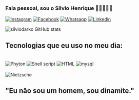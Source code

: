 ### Fala pessoal, sou o Sílvio Henrique 👨‍💻🔥🏴‍☠️


[![Instagram](https://img.shields.io/badge/Instagram-E4405F?style=for-the-badge&logo=instagram&logoColor=white)](https://www.instagram.com/silvenrique_/)
[![Facebook](https://img.shields.io/badge/Facebook-1877F2?style=for-the-badge&logo=facebook&logoColor=white)](https://www.facebook.com/)
[![Whatsapp](https://img.shields.io/badge/WhatsApp-25D366?style=for-the-badge&logo=whatsapp&logoColor=white)](https://api.whatsapp.com/send?phone=5522996020729)
[![Linkedin](https://img.shields.io/badge/LinkedIn-0077B5?style=for-the-badge&logo=linkedin&logoColor=white)](https://www.linkedin.com/in/s%C3%ADlvio-henrique-faria-b23a1b165/)

![silviodarko  GitHub stats](https://github-readme-stats.vercel.app/api?username=silviodarko&show_icons=true&theme=tokyonight)

## Tecnologias que eu uso no meu dia:

<div style="display: inline_block"><br/>
   <img align="center" alt="Phyton" src="https://img.shields.io/badge/Python-3776AB?style=for-the-badge&logo=python&logoColor=white" />
      <img align="center" alt="Shell script" src="https://img.shields.io/badge/Shell_Script-121011?style=for-the-badge&logo=gnu-bash&logoColor=white" />
      <img align="center" alt="HTML" src="https://img.shields.io/badge/HTML-239120?style=for-the-badge&logo=html5&logoColor=white" />
        <img align="center" alt="mysql" src="https://img.shields.io/badge/MySQL-00000F?style=for-the-badge&logo=mysql&logoColor=white" />
</div>
<div style="display: inline_block"><br/>
   <img align="center" alt="Nietzsche" src="https://i.pinimg.com/originals/de/54/8b/de548b9e5387b43026381672aa72616d.gif" />
 </div>

## "Eu não sou um homem, sou dinamite." 
